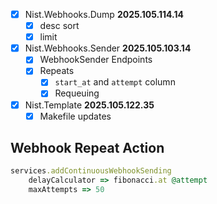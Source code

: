 - [x] Nist.Webhooks.Dump **2025.105.114.14**
    - [x] desc sort
    - [x] limit
- [x] Nist.Webhooks.Sender **2025.105.103.14**
    - [x] WebhookSender Endpoints
    - [x] Repeats
        - [x] `start_at` and `attempt` column
        - [x] Requeuing
- [x] Nist.Template **2025.105.122.35**
    - [x] Makefile updates

## Webhook Repeat Action

```ruby
services.addContinuousWebhookSending
    delayCalculator => fibonacci.at @attempt
    maxAttempts => 50
```